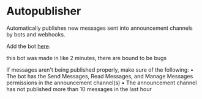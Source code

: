 # Autopublisher

Automatically publishes new messages sent into announcement channels by bots and webhooks.

Add the bot [here](https://discord.com/api/oauth2/authorize?client_id=896487543732834395&permissions=11264&scope=bot%20applications.commands).

this bot was made in like 2 minutes, there are bound to be bugs

If messages aren't being published properly, make sure of the following:
	• The bot has the Send Messages, Read Messages, and Manage Messages permissions in the announcement channel(s)
	• The announcement channel has not published more than 10 messages in the last hour